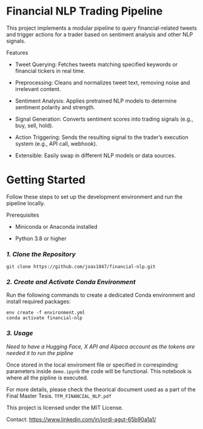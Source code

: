 # Financial NLP Trading Pipeline

This project implements a modular pipeline to query financial-related tweets and trigger actions for a trader based on sentiment analysis and other NLP signals.

Features

- Tweet Querying: Fetches tweets matching specified keywords or financial tickers in real time.

- Preprocessing: Cleans and normalizes tweet text, removing noise and irrelevant content.

- Sentiment Analysis: Applies pretrained NLP models to determine sentiment polarity and strength.

- Signal Generation: Converts sentiment scores into trading signals (e.g., buy, sell, hold).

- Action Triggering: Sends the resulting signal to the trader’s execution system (e.g., API call, webhook).

- Extensible: Easily swap in different NLP models or data sources.

# **Getting Started**

Follow these steps to set up the development environment and run the pipeline locally.

Prerequisites

- Miniconda or Anaconda installed

- Python 3.8 or higher

### *1. Clone the Repository*
```
git clone https://github.com/joas1847/financial-nlp.git
```

### *2. Create and Activate Conda Environment*

Run the following commands to create a dedicated Conda environment and install required packages:

```
env create -f environment.yml
conda activate financial-nlp
```

### *3. Usage*

*Need to have a Hugging Face, X API and Alpaca account as the tokens are needed it to run the pipline*

Once stored in the local enviroment file or specified in correspinding parameters inside `demo.ipynb` the code will be functional. This notebook is where all the pipline is executed.

For more details, please check the theorical document used as a part of the Final Master Tesis. `TFM_FINANCIAL_NLP.pdf`

This project is licensed under the MIT License.

Contact: https://www.linkedin.com/in/jordi-agut-65b90a1a1/ 


